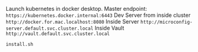 Launch kubernetes in docker desktop.
Master endpoint: `https://kubernetes.docker.internal:6443`
Dev Server from inside cluster `http://docker.for.mac.localhost:8080`
Inside Server `http://microconfig-server.default.svc.cluster.local`
Inside Vault `http://vault.default.svc.cluster.local`

```shell script
install.sh
```